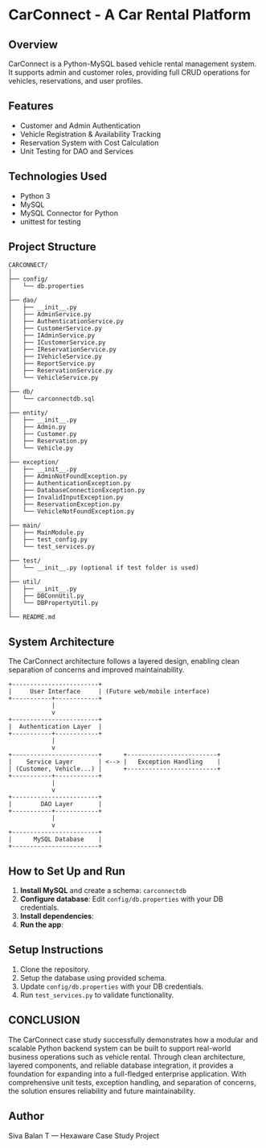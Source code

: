 # CarConnect - A Car Rental Platform

## Overview
CarConnect is a Python-MySQL based vehicle rental management system. It supports admin and customer roles, providing full CRUD operations for vehicles, reservations, and user profiles.

## Features
- Customer and Admin Authentication
- Vehicle Registration & Availability Tracking
- Reservation System with Cost Calculation
- Unit Testing for DAO and Services

## Technologies Used
- Python 3
- MySQL
- MySQL Connector for Python
- unittest for testing

## Project Structure
```
CARCONNECT/
│
├── config/
│   └── db.properties
│
├── dao/
│   ├── __init__.py
│   ├── AdminService.py
│   ├── AuthenticationService.py
│   ├── CustomerService.py
│   ├── IAdminService.py
│   ├── ICustomerService.py
│   ├── IReservationService.py
│   ├── IVehicleService.py
│   ├── ReportService.py
│   ├── ReservationService.py
│   └── VehicleService.py
│
├── db/
│   └── carconnectdb.sql
│
├── entity/
│   ├── __init__.py
│   ├── Admin.py
│   ├── Customer.py
│   ├── Reservation.py
│   └── Vehicle.py
│
├── exception/
│   ├── __init__.py
│   ├── AdminNotFoundException.py
│   ├── AuthenticationException.py
│   ├── DatabaseConnectionException.py
│   ├── InvalidInputException.py
│   ├── ReservationException.py
│   └── VehicleNotFoundException.py
│
├── main/
│   ├── MainModule.py
│   ├── test_config.py
│   └── test_services.py
│
├── test/
│   └── __init__.py (optional if test folder is used)
│
├── util/
│   ├── __init__.py
│   ├── DBConnUtil.py
│   └── DBPropertyUtil.py
│
└── README.md
```
## System Architecture
The CarConnect architecture follows a layered design, enabling clean separation of concerns and improved maintainability.
```
+------------------------+
|     User Interface     | (Future web/mobile interface)
+-----------+------------+
            |
            v
+------------------------+
|  Authentication Layer  |
+-----------+------------+
            |
            v
+------------------------+      +-------------------------+
|    Service Layer       | <--> |   Exception Handling    |
| (Customer, Vehicle...) |      +-------------------------+
+-----------+------------+
            |
            v
+------------------------+
|        DAO Layer       |
+-----------+------------+
            |
            v
+------------------------+
|      MySQL Database    |
+------------------------+
```

## How to Set Up and Run

1. **Install MySQL** and create a schema: `carconnectdb`
2. **Configure database**: Edit `config/db.properties` with your DB credentials.
3. **Install dependencies**:
4. **Run the app**:

## Setup Instructions
1. Clone the repository.
2. Setup the database using provided schema.
3. Update `config/db.properties` with your DB credentials.
4. Run `test_services.py` to validate functionality.

## CONCLUSION
The CarConnect case study successfully demonstrates how a modular and scalable Python backend system can be built to support real-world business operations such as vehicle rental. Through clean architecture, layered components, and reliable database integration, it provides a foundation for expanding into a full-fledged enterprise application. With comprehensive unit tests, exception handling, and separation of concerns, the solution ensures reliability and future maintainability.

## Author
Siva Balan T — Hexaware Case Study Project
